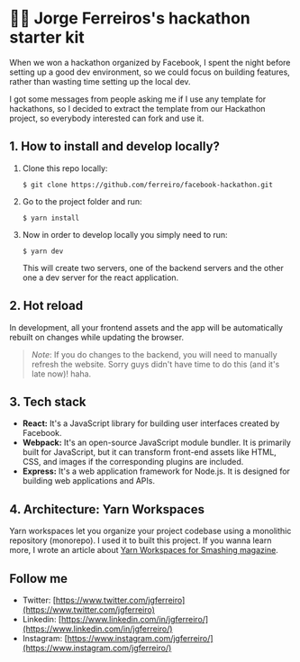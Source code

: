 #  👨‍🎤 Jorge Ferreiros's hackathon starter kit

When we won a hackathon organized by Facebook, I spent the night before setting up a good dev environment, so we could focus on building features, rather than wasting time setting up the local dev.

I got some messages from people asking me if I use any template for hackathons, so I decided to extract the template from our Hackathon project, so everybody interested can fork and use it.

## 1. How to install and develop locally?

1. Clone this repo locally:

    ```$ git clone https://github.com/ferreiro/facebook-hackathon.git```

2. Go to the project folder and run:

    ```$ yarn install```

3. Now in order to develop locally you simply need to run:

    ```$ yarn dev```
    
   This will create two servers, one of the backend servers and the other one a dev server for the react application.

## 2. Hot reload

In development, all your frontend assets and the app will be automatically rebuilt on changes while updating the browser.

> *Note*: If you do changes to the backend, you will need to manually refresh the website. Sorry guys didn't have time to do this (and it's late now)! haha.

## 3. Tech stack

* **React:** It's a JavaScript library for building user interfaces created by Facebook.
* **Webpack:** It's an open-source JavaScript module bundler. It is primarily built for JavaScript, but it can transform front-end assets like HTML, CSS, and images if the corresponding plugins are included. 
* **Express:** It's a web application framework for Node.js. It is designed for building web applications and APIs.

## 4. Architecture: Yarn Workspaces

Yarn workspaces let you organize your project codebase using a monolithic repository (monorepo). I used it to built this project. If you wanna learn more, I wrote an article about [Yarn Workspaces for Smashing magazine](https://www.smashingmagazine.com/2019/07/yarn-workspaces-organize-project-codebase-pro/).

## Follow me

* Twitter: [https://www.twitter.com/jgferreiro](https://www.twitter.com/jgferreiro)
* Linkedin: [https://www.linkedin.com/in/jgferreiro/](https://www.linkedin.com/in/jgferreiro/)
* Instagram: [https://www.instagram.com/jgferreiro/](https://www.instagram.com/jgferreiro/)

